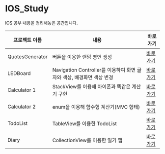 # IOS_Study

IOS 공부 내용을 정리해놓은 공간입니다.

| 프로젝트 이름   | 내용                                                         | 바로가기                                                     |
| --------------- | ------------------------------------------------------------ | ------------------------------------------------------------ |
| QuotesGenerator | 버튼을 이용한 랜덤 명언 생성                                 | [바로가기](https://github.com/junstone1995/IOS/tree/master/IOS_QuotesGenerator) |
| LEDBoard        | Navigation Controller를 이용하여 화면 글자와 색상, 배경화면 색상 변경 | [바로가기](https://github.com/junstone1995/IOS/tree/master/IOS_LEDBoard) |
| Calculator 1    | StackView를 이용해 아이폰과 똑같은 계산기 구현               | [바로가기](https://github.com/junstone1995/IOS/tree/master/IOS_Calculator/IphoneCal) |
| Calculator 2    | enum을 이용해 함수형 계산기(MVC 형태)                        | [바로가기](https://github.com/junstone1995/IOS/tree/master/IOS_Calculator/Calculator) |
| TodoList        | TableView를 이용한 TodoList                                  | [바로가기](https://github.com/junstone1995/IOS/tree/master/IOS_TodoList) |
| Diary           | CollectionView를 이용한 일기 앱                              | [바로가기](https://github.com/junstone1995/IOS/tree/master/IOS_Diary) |

